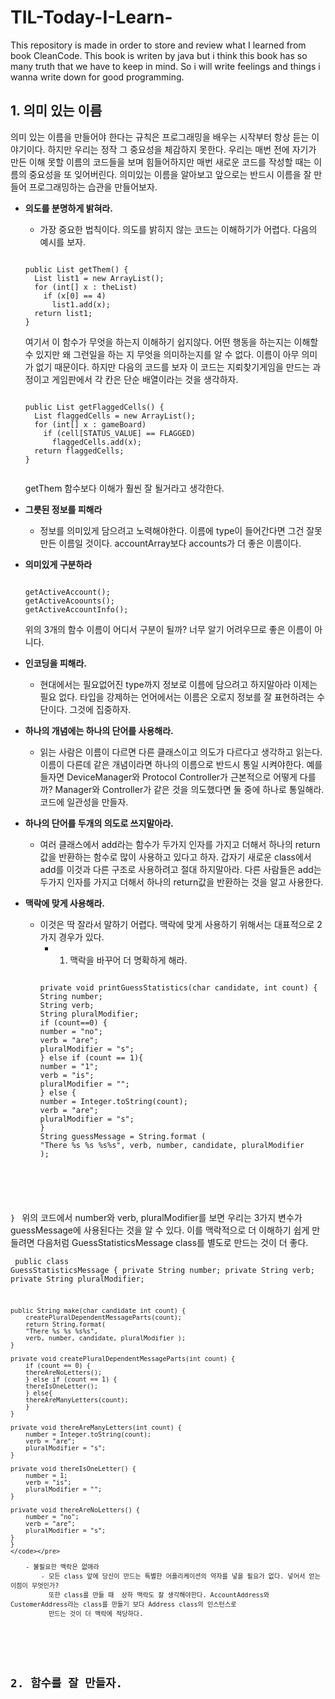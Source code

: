 # TIL-Today-I-Learn-
This repository is made in order to store and review what I learned from book CleanCode. This book is writen by java but i think this book has so many truth that we have to keep in mind. So i will write feelings and things i wanna write down for good programming.<br />


## 1. 의미 있는 이름

<p>의미 있는 이름을 만들어야 한다는 규칙은 프로그래밍을 배우는 시작부터 항상 듣는 이야기이다. 하지만 우리는 정작 그 중요성을 체감하지 못한다. 우리는 매번 전에 자기가 만든 이해 못할 이름의 코드들을 보며 힘들어하지만 매번 새로운 코드를 작성할 때는 이름의 중요성을 또 잊어버린다. 의미있는 이름을 알아보고 앞으로는 반드시 이름을 잘 만들어 프로그래밍하는 습관을 만들어보자.</p>

- **의도를 분명하게 밝혀라.**<br/>
  - 가장 중요한 법칙이다. 의도를 밝히지 않는 코드는 이해하기가 어렵다. 다음의 예시를 보자.<br/>
  <pre><code>
  public List<int[]> getThem() {
    List<int[]> list1 = new ArrayList<int[]>();
    for (int[] x : theList)
      if (x[0] == 4)
        list1.add(x);
    return list1;
  }
  </code></pre>
  여기서 이 함수가 무엇을 하는지 이해하기 쉽지않다. 어떤 행동을 하는지는 이해할 수 있지만 왜 그런일을 하는 지 무엇을 의미하는지를 알 수 없다. 이름이 아무 의미가 없기 때문이다. 하지만 다음의 코드를 보자 이 코드는 지뢰찾기게임을 만드는 과정이고 게임판에서 각 칸은 단순 배열이라는 것을 생각하자.
    <pre><code>
  public List<int[]> getFlaggedCells() {
    List<int[]> flaggedCells = new ArrayList<int[]>();
    for (int[] x : gameBoard)
      if (cell[STATUS_VALUE] == FLAGGED)
        flaggedCells.add(x);
    return flaggedCells;
  }
    </code></pre>
  getThem 함수보다 이해가 훨씬 잘 될거라고 생각한다.
  
- **그릇된 정보를 피해라**
  - 정보를 의미있게 담으려고 노력해야한다. 이름에 type이 들어간다면 그건 잘못 만든 이름일 것이다. accountArray보다 accounts가 더 좋은 이름이다.
  
- **의미있게 구분하라**
    <pre><code>
  getActiveAccount();
  getActiveAcoounts();
  getActiveAccountInfo();
  </code></pre>
  위의 3개의 함수 이름이 어디서 구분이 될까? 너무 알기 어려우므로 좋은 이름이 아니다.
- **인코딩을 피해라.**
    - 현대에서는 필요없어진 type까지 정보로 이름에 담으려고 하지말아라 이제는 필요 없다.
 타입을 강제하는 언어에서는 이름은 오로지 정보를 잘 표현하려는 수단이다. 그것에 집중하자.
- **하나의 개념에는 하나의 단어를 사용해라.**
    - 읽는 사람은 이름이 다르면 다른 클래스이고 의도가 다르다고 생각하고 읽는다. 이름이 다른데 같은 개념이라면 하나의 이름으로 반드시 통일 시켜야한다. 예를 들자면 DeviceManager와 Protocol Controller가 근본적으로 어떻게 다를까? Manager와 Controller가 같은 것을 의도했다면 둘 중에 하나로 통일해라. 코드에 일관성을 만들자.
- **하나의 단어를 두개의 의도로 쓰지말아라.**
    - 여러 클래스에서 add라는 함수가 두가지 인자를 가지고 더해서 하나의 return값을 반환하는 함수로 많이 사용하고 있다고 하자. 갑자기 새로운 class에서 add를 이것과 다른 구조로 사용하려고 절대 하지말아라.
            다른 사람들은 add는 두가지 인자를 가지고 더해서 하나의  return값을 반환하는 것을 알고 사용한다.
- **맥락에 맞게 사용해라.**
    - 이것은 딱 잘라서 말하기 어렵다. 맥락에 맞게 사용하기 위해서는 대표적으로 2가지 경우가 있다. 
        - 1. 맥락을 바꾸어 더 명확하게 해라.
        <pre><code>
      private void printGuessStatistics(char candidate, int count) {
      String number;
      String verb;
      String pluralModifier;
      if (count==0) {
      number = "no";
      verb = "are";
      pluralModifier = "s";
      } else if (count == 1){
      number = "1";
      verb = "is";
      pluralModifier = "";
      } else {
      number = Integer.toString(count);
      verb = "are";
      pluralModifier = "s";
      }
      String guessMessage = String.format (
      "There %s %s %s%s", verb, number, candidate, pluralModifier
      );
}
      </code></pre>
      위의 코드에서  number와 verb, pluralModifier를 보면 우리는 3가지 변수가 guessMessage에 사용된다는 것을 알 수 있다. 이를 맥락적으로 더 이해하기 쉽게 만들려면 다음처럼 GuessStatisticsMessage class를 별도로 만드는 것이 더 좋다.
      <pre><code>
    public class GuessStatisticsMessage {
    private String number;
    private  String verb;
    private String pluralModifier;
    
    public String make(char candidate int count) {
        createPluralDependentMessageParts(count);
        return String.format(
        "There %s %s %s%s",
        verb, number, candidate, pluralModifier );
    }
    
    private void createPluralDependentMessageParts(int count) {
        if (count == 0) {
        thereAreNoLetters();
        } else if (count == 1) {
        thereIsOneLetter();
        } else{
        thereAreManyLetters(count);
        }
    }
    
    private void thereAreManyLetters(int count) {
        number = Integer.toString(count);
        verb = "are";
        pluralModifier = "s";
    }
    
    private void thereIsOneLetter() {
        number = 1;
        verb = "is";
        pluralModifier = "";
    }
    
    private void thereAreNoLetters() {
        number = "no";
        verb = "are";
        pluralModifier = "s";
    }
    }
    </code></pre>
    
        - 불필요한 맥락은 없애라
            - 모든 class 앞에 당신이 만드는 특별한 어플리케이션의 약자를 넣을 필요가 없다. 넣어서 얻는 이점이 무엇인가? 
              또한 class를 만들 때  상하 맥락도 잘 생각해야한다. AccountAddress와 CustomerAddress라는 class를 만들기 보다 Address class의 인스턴스로
              만드는 것이 더 맥락에 적당하다. 
        
</p>

## 2. 함수를 잘 만들자.
